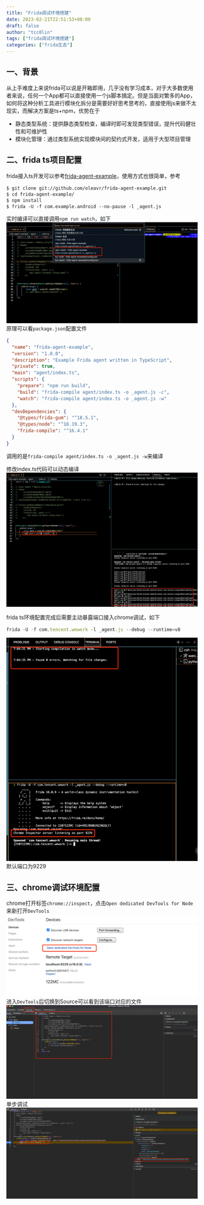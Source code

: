 ```yaml
---
title: "Frida调试环境搭建"
date: 2023-02-21T22:51:53+08:00
draft: false
author: "tcc0lin"
tags: ["frida调试环境搭建"]
categories: ["frida生态"]
---
```


## 一、背景
从上手难度上来说frida可以说是开箱即用，几乎没有学习成本，对于大多数使用者来说，任何一个App都可以直接使用一个js脚本搞定。但是当面对繁多的App，如何将这种分析工具进行模块化拆分是需要好好思考思考的，直接使用js来做不太现实，而解决方案是ts+npm，优势在于
- 静态类型系统：提供静态类型检查，编译时即可发现类型错误，提升代码健壮性和可维护性
- 模块化管理：通过类型系统实现模块间的契约式开发，适用于大型项目管理
## 二、frida ts项目配置
frida接入ts开发可以参考[frida-agent-example](https://github.com/oleavr/frida-agent-example)，使用方式也很简单，参考
```shell
$ git clone git://github.com/oleavr/frida-agent-example.git
$ cd frida-agent-example/
$ npm install
$ frida -U -f com.example.android --no-pause -l _agent.js
```
实时编译可以直接调用`npm run watch`，如下
![](https://github.com/tcc0lin/picx-images-hosting/raw/master/WX20250221-190405@2x.7zqk9ymbhn.webp)
原理可以看`package.json`配置文件
```json
{
  "name": "frida-agent-example",
  "version": "1.0.0",
  "description": "Example Frida agent written in TypeScript",
  "private": true,
  "main": "agent/index.ts",
  "scripts": {
    "prepare": "npm run build",
    "build": "frida-compile agent/index.ts -o _agent.js -c",
    "watch": "frida-compile agent/index.ts -o _agent.js -w"
  },
  "devDependencies": {
    "@types/frida-gum": "^18.5.1",
    "@types/node": "^18.19.3",
    "frida-compile": "^16.4.1"
  }
}
```
调用的是`frida-compile agent/index.ts -o _agent.js -w`来编译

修改index.ts代码可以动态编译
![](https://github.com/tcc0lin/picx-images-hosting/raw/master/WX20250221-190714@2x.2ks1rj7649.webp)

frida ts环境配置完成后需要主动暴露端口接入chrome调试，如下
```ts
frida -U -f com.tencent.wework -l _agent.js --debug --runtime=v8
```
![](https://github.com/tcc0lin/picx-images-hosting/raw/master/WX20250221-190512@2x.6wquz2qhm6.webp)
默认端口为9229

## 三、chrome调试环境配置
chrome打开标签`chrome://inspect`，点击`Open dedicated DevTools for Node`来新打开`DevTools`
![](https://github.com/tcc0lin/picx-images-hosting/raw/master/WX20250221-190548@2x.9dd3dzxdip.webp)
进入`DevTools`后切换到Source可以看到该端口对应的文件
![](https://github.com/tcc0lin/picx-images-hosting/raw/master/WX20250221-190620@2x.1ap4l7p6t0.webp)
单步调试
![](https://github.com/tcc0lin/picx-images-hosting/raw/master/WX20250221-190811@2x.8vn1pevzy5.webp)
